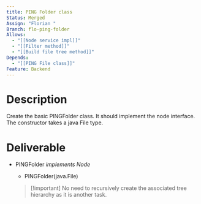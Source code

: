 ```yaml
---
title: PING Folder class
Status: Merged
Assign: "Florian "
Branch: flo-ping-folder
Allows:
  - "[[Node service impl]]"
  - "[[Filter method]]"
  - "[[Build file tree method]]"
Depends:
  - "[[PING File class]]"
Feature: Backend
---
```

# Description
Create the basic PINGFolder class. It should implement the node interface. The constructor takes a java File type.
# Deliverable
- PINGFolder _implements Node_
    
    - PINGFolder(java.File)
    
    > [!important] No need to recursively create the associated tree hierarchy as it is another task.